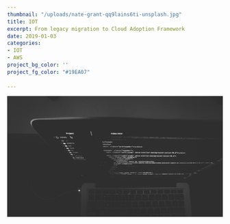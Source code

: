 ```yaml
---
thumbnail: "/uploads/nate-grant-qq9lains6ti-unsplash.jpg"
title: IOT
excerpt: From legacy migration to Cloud Adoption Framework
date: 2019-01-03
categories:
- IOT
- AWS
project_bg_color: ''
project_fg_color: "#19EA07"

---
```

![](/uploads/nate-grant-qq9lains6ti-unsplash.jpg)